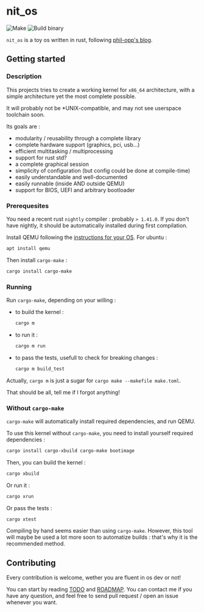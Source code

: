 # nit_os

![Make](https://github.com/aunetx/nit_os/workflows/Make/badge.svg)
![Build binary](https://github.com/aunetx/nit_os/workflows/Build%20binary/badge.svg)

`nit_os` is a toy os written in rust, following [phil-opp's blog](https://os.phil-opp.com/).

## Getting started

### Description

This projects tries to create a working kernel for `x86_64` architecture, with a simple architecture yet the most complete possible.

It will probably not be *UNIX-compatible, and may not see userspace toolchain soon.

Its goals are :

- modularity / reusability through a complete library
- complete hardware support (graphics, pci, usb...)
- efficient multitasking / multiprocessing
- support for rust std?
- a complete graphical session
- simplicity of configuration (but config could be done at compile-time)
- easily understandable and well-documented
- easily runnable (inside AND outside QEMU)
- support for BIOS, UEFI and arbitrary bootloader

### Prerequesites

You need a recent rust `nightly` compiler : probably `> 1.41.0`. If you don't have nightly, it should be automatically installed during first compilation.

Install QEMU following the [instructions for your OS](https://www.qemu.org/download/). For ubuntu :

```sh
apt install qemu
```

Then install `cargo-make` :

```sh
cargo install cargo-make
```

### Running

Run `cargo-make`, depending on your willing :

- to build the kernel :

    ```sh
    cargo m
    ```

- to run it :

    ```sh
    cargo m run
    ```

- to pass the tests, usefull to check for breaking changes :

    ```sh
    cargo m build_test
    ```

Actually, `cargo m` is just a sugar for `cargo make --makefile make.toml`.

That should be all, tell me if I forgot anything!

### Without `cargo-make`

`cargo-make` will automatically install required dependencies, and run QEMU.

To use this kernel without `cargo-make`, you need to install yourself required dependencies :

```sh
cargo install cargo-xbuild cargo-make bootimage
```

Then, you can build the kernel :

```sh
cargo xbuild
```

Or run it :

```sh
cargo xrun
```

Or pass the tests :

```sh
cargo xtest
```

Compiling by hand seems easier than using `cargo-make`. However, this tool will maybe be used a lot more soon to automatize builds : that's why it is the recommended method.

## Contributing

Every contribution is welcome, wether you are fluent in os dev or not!

You can start by reading [TODO](./TODO.md) and [ROADMAP](./ROADMAP.md). You can contact me if you have any question, and feel free to send pull request / open an issue whenever you want.
